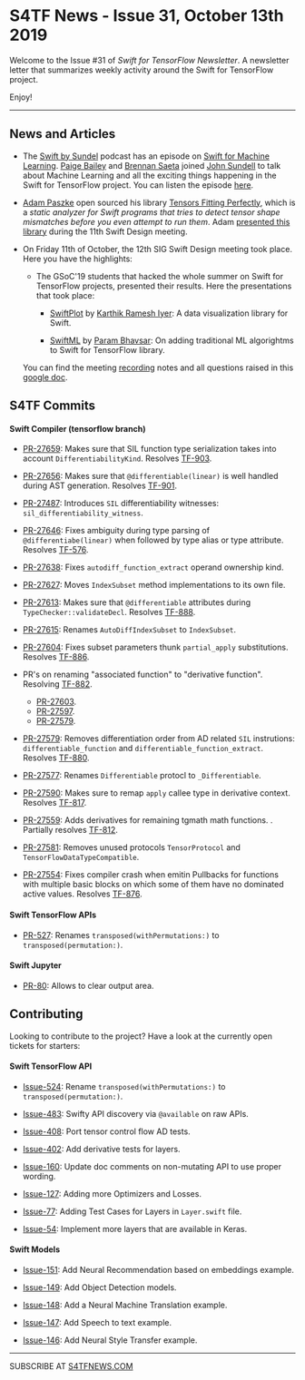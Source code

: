 
S4TF News - Issue 31, October 13th 2019
===================

Welcome to the Issue #31 of *Swift for TensorFlow Newsletter*. A newsletter letter that summarizes weekly activity around the Swift for TensorFlow project.

Enjoy!

---

## News and Articles

* The [Swift by Sundel](https://twitter.com/swiftbysundell) podcast has an episode on [Swift for Machine Learning](https://www.swiftbysundell.com/podcast/58/). [Paige Bailey](https://twitter.com/dynamicwebpaige) and [Brennan Saeta](https://twitter.com/bsaeta) joined [John Sundell](https://twitter.com/johnsundell) to talk about Machine Learning and all the exciting things happening in the Swift for TensorFlow project. You can listen the episode [here](https://www.swiftbysundell.com/podcast/58/).

* [Adam Paszke](https://twitter.com/apaszke) open sourced his library [Tensors Fitting Perfectly](https://github.com/google-research/swift-tfp), which is a *static analyzer for Swift programs that tries to detect tensor shape mismatches before you even attempt to run them*.  Adam [presented this library](https://drive.google.com/file/d/1_AnKkTJwcbz6g_hBqY0b0NqgrKxPhclI/view) during the 11th Swift Design meeting.

* On Friday 11th of October, the 12th SIG Swift Design meeting took place. Here you have the highlights:

    * The GSoC'19 students that hacked the whole summer on Swift for TensorFlow projects, presented their results. Here the presentations that took place:

        * [SwiftPlot](https://docs.google.com/presentation/d/1OaeXkfRI7KVHJ3w2hijj75KtOWxfdmm0QqQLsb039AQ/edit?usp=sharing) by [Karthik Ramesh Iyer](https://twitter.com/karthik_r_iyer): A data visualization library for Swift.
 
        * [SwiftML](https://docs.google.com/presentation/d/1zX-mY3gAy8XvPMI6e0JJ-HS2xiQp80bNmzxQBCskU4U/edit?usp=sharing) by [Param Bhavsar](https://github.com/param087): On adding traditional ML algorightms to Swift for TensorFlow library.


    You can find the meeting [recording](https://drive.google.com/file/d/1lLJ5w4fTx38tyjeuxIN6FMUcwi6HKdcd/view?usp=sharing) notes and all questions raised in this [google doc](https://docs.google.com/document/d/1Fm56p5rV1t2Euh6WLtBFKGqI43ozC3EIjReyLk-LCLU/edit#heading=h.ybjihr2k1s4).


## S4TF Commits

#### Swift Compiler (tensorflow branch)

* [PR-27659](https://github.com/apple/swift/pull/27659): Makes sure that SIL function type serialization takes into account `DifferentiabilityKind`. Resolves [TF-903](https://bugs.swift.org/browse/TF-903). 

* [PR-27656](https://github.com/apple/swift/pull/27656): Makes sure that `@differentiable(linear)` is well handled during AST generation. Resolves [TF-901](https://bugs.swift.org/browse/TF-901). 

* [PR-27487](https://github.com/apple/swift/pull/27487): Introduces `SIL` differentiability witnesses: `sil_differentiability_witness`. 

* [PR-27646](https://github.com/apple/swift/pull/27646): Fixes ambiguity during type parsing of `@differentiabe(linear)` when followed by type alias or type attribute. Resolves [TF-576](https://bugs.swift.org/browse/TF-576).

* [PR-27638](https://github.com/apple/swift/pull/27638): Fixes `autodiff_function_extract` operand ownership kind. 

* [PR-27627](https://github.com/apple/swift/pull/27627): Moves `IndexSubset` method implementations to its own file. 

* [PR-27613](https://github.com/apple/swift/pull/27613): Makes sure that `@differentiable` attributes during `TypeChecker::validateDecl`. Resolves [TF-888](https://bugs.swift.org/browse/TF-888).

* [PR-27615](https://github.com/apple/swift/pull/27615): Renames `AutoDiffIndexSubset` to `IndexSubset`.  

* [PR-27604](https://github.com/apple/swift/pull/27604): Fixes subset parameters thunk `partial_apply` substitutions. Resolves [TF-886](https://bugs.swift.org/browse/TF-886).

* PR's on renaming "associated function" to "derivative function". Resolving [TF-882](https://bugs.swift.org/browse/TF-882).

    * [PR-27603](https://github.com/apple/swift/pull/27603). 
    * [PR-27597](https://github.com/apple/swift/pull/27597).
    * [PR-27579](https://github.com/apple/swift/pull/27579).

* [PR-27579](https://github.com/apple/swift/pull/27579): Removes differentiation order from AD related `SIL` instrutions: `differentiable_function` and `differentiable_function_extract`. Resolves [TF-880](https://bugs.swift.org/browse/TF-880).

* [PR-27577](https://github.com/apple/swift/pull/27577): Renames `Differentiable` protocl to `_Differentiable`. 

* [PR-27590](https://github.com/apple/swift/pull/27590): Makes sure to remap `apply` callee type in derivative context. Resolves [TF-817](https://bugs.swift.org/browse/TF-817). 

* [PR-27559](): Adds derivatives for remaining tgmath math functions. . Partially resolves [TF-812](https://bugs.swift.org/browse/TF-812). 

* [PR-27581](https://github.com/apple/swift/pull/27581): Removes unused protocols `TensorProtocol` and `TensorFlowDataTypeCompatible`.

* [PR-27554](https://github.com/apple/swift/pull/27554): Fixes compiler crash when emitin Pullbacks for functions with multiple basic blocks on which some of them have no dominated active values. Resolves [TF-876](https://bugs.swift.org/browse/TF-876).

#### Swift TensorFlow APIs

* [PR-527](https://github.com/tensorflow/swift-apis/pull/527): Renames `transposed(withPermutations:)` to `transposed(permutation:)`.

#### Swift Jupyter

* [PR-80](https://github.com/google/swift-jupyter/pull/80): Allows to clear output area. 


## Contributing

Looking to contribute to the project? Have a look at the currently open tickets for starters:

#### Swift TensorFlow API

* [Issue-524](https://github.com/tensorflow/swift-apis/issues/524): Rename `transposed(withPermutations:)` to `transposed(permutation:)`.

* [Issue-483](https://github.com/tensorflow/swift-apis/issues/483): Swifty API discovery via `@available` on raw APIs.

* [Issue-408](https://github.com/tensorflow/swift-apis/issues/408): Port tensor control flow AD tests.

* [Issue-402](https://github.com/tensorflow/swift-apis/issues/402): Add derivative tests for layers.

* [Issue-160](https://github.com/tensorflow/swift-apis/issues/160): Update doc comments on non-mutating API to use proper wording.

* [Issue-127](https://github.com/tensorflow/swift-apis/issues/127): Adding more Optimizers and Losses.

* [Issue-77](https://github.com/tensorflow/swift-apis/issues/77):  Adding Test Cases for Layers in `Layer.swift` file.

* [Issue-54](https://github.com/tensorflow/swift-apis/issues/54): Implement more layers that are available in Keras.

#### Swift Models

* [Issue-151](https://github.com/tensorflow/swift-models/issues/151): Add Neural Recommendation based on embeddings example.

* [Issue-149](https://github.com/tensorflow/swift-models/issues/149): Add Object Detection models. 

* [Issue-148](https://github.com/tensorflow/swift-models/issues/148): Add a Neural Machine Translation example. 

* [Issue-147](https://github.com/tensorflow/swift-models/issues/147): Add Speech to text example.

* [Issue-146](https://github.com/tensorflow/swift-models/issues/146): Add Neural Style Transfer example.

---

SUBSCRIBE AT [S4TFNEWS.COM](https://www.s4tfnews.com/)
